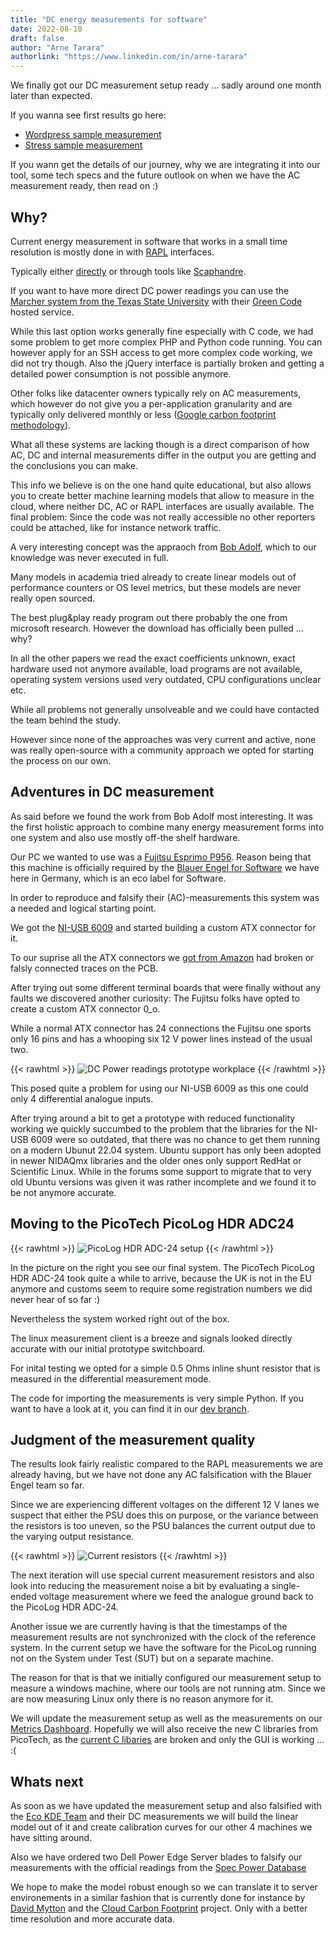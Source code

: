 ```yaml
---
title: "DC energy measurements for software"
date: 2022-08-10
draft: false
author: "Arne Tarara"
authorlink: "https://www.linkedin.com/in/arne-tarara"
---
```


We finally got our DC measurement setup ready ... sadly around one month later
than expected.

If you wanna see first results go here:
- [Wordpress sample measurement](https://metrics.green-coding.io/stats.html?id=2213b2ec-f96f-4fb4-9fc9-82094bdee1bb)
- [Stress sample measurement](https://metrics.green-coding.io/stats.html?id=f99e563d-2c5c-453d-99fe-5ac9f6f307ac)

If you wann get the details of our journey, why we are integrating it into our tool, some tech specs and the future outlook on when we have the AC measurement ready, then read on :)

## Why?

Current energy measurement in software that works in a small time resolution is mostly done in with
[RAPL](https://01.org/blogs/2014/running-average-power-limit-%E2%80%93-rapl) interfaces.

Typically either [directly](https://web.eece.maine.edu/~vweaver/projects/rapl/) or through tools like [Scaphandre](https://github.com/hubblo-org/scaphandre).

If you want to have more direct DC power readings you can use the [Marcher system from the Texas State University](https://greensoft.cs.txstate.edu/index.php/2018/05/22/marcher-the-need-for-a-fine-grained-software-energy-efficiency-measuring-platform/) with their [Green Code](https://greencode.cs.txstate.edu/) hosted service.

While this last option works generally fine especially with C code, we had some problem to get more complex PHP and Python code running.
You can however apply for an SSH access to get more complex code working, we did not try though.
Also the jQuery interface is partially broken and getting a detailed power consumption is not possible anymore.

Other folks like datacenter owners typically rely on AC measurements, which however do not give you a per-application granularity and are typically only delivered monthly or less ([Google carbon footprint methodology](https://cloud.google.com/carbon-footprint/docs/methodology)).

What all these systems are lacking though is a direct comparison of how AC, DC and internal measurements
differ in the output you are getting and the conclusions you can make.

This info we believe is on the one hand quite educational, but also allows you to create better machine learning models that allow to measure in the cloud, where neither DC, AC or RAPL interfaces are usually available.
The final problem: Since the code was not really accessible no other reporters could be attached, like for instance network traffic.

A very interesting concept was the appraoch from [Bob Adolf](https://cloud.google.com/carbon-footprint/docs/methodology), which to our knowledge was never executed in full.

Many models in academia tried already to create linear models out of performance counters or OS level metrics,
 but these models are never really open sourced.

The best plug&play ready program out there probably the one from microsoft research. However
the download has officially been pulled ... why?


In all the other papers we read the exact coefficients unknown, exact hardware used not anymore available, load programs are not available, operating system versions used very outdated, CPU configurations unclear etc.

While all problems not generally unsolveable and we could have contacted the team behind
the study.

However since none of the approaches was very current and active, none was really open-source with a community approach we opted for starting the process on our own.

## Adventures in DC measurement

As said before we found the work from Bob Adolf most interesting.
It was the first holistic approach to combine many energy measurement forms into one system
and also use mostly off-the shelf hardware.

Our PC we wanted to use was a [Fujitsu Esprimo P956](https://www.astinashop.de/wp-content/uploads/2018/06/P956.pdf). Reason being that this machine is officially required by the [Blauer Engel for Software](https://www.blauer-engel.de/en/productworld/resources-and-energy-efficient-software-products) we have here in Germany, which is an eco label for Software.

In order to reproduce and falsify their (AC)-measurements this system was a needed and logical starting point.

We got the [NI-USB 6009](https://www.ni.com/de-de/support/model.usb-6009.html) and started building a custom ATX connector for it.

To our suprise all the ATX connectors we [got from Amazon](https://www.amazon.de/gp/product/B07RHMR9D6/ref=ppx_yo_dt_b_search_asin_title?ie=UTF8&psc=1) had broken or falsly connected traces on the PCB.

After trying out some different terminal boards that were finally without any faults we discovered another curiosity: The Fujitsu folks have opted to create a custom ATX connector 0_o.

While a normal ATX connector has 24 connections the Fujitsu one sports only 16 pins and has a whooping
six 12 V power lines instead of the usual two.

{{< rawhtml >}}
<img class="ui big floated right rounded bordered image" src="/img/blog/dc-power-readings-prototype-workplace.webp" alt="DC Power readings prototype workplace" loading="lazy">
{{< /rawhtml >}}

This posed quite a problem for using our NI-USB 6009 as this one could only 4 differential analogue inputs.

After trying around a bit to get a prototype with reduced functionality working we quickly succumbed to the problem that the libraries for the NI-USB 6009 were so outdated, that there was no chance to get them running on a modern Ubunut 22.04 system.
Ubuntu support has only been adopted in newer NIDAQmx libraries and the older ones only support RedHat or Scientific Linux.
While in the forums some support to migrate that to very old Ubuntu versions was given it was rather incomplete and we found it to be not anymore accurate.

## Moving to the PicoTech PicoLog HDR ADC24

{{< rawhtml >}}
<img class="ui medium floated right rounded bordered image" src="/img/blog/picolog-hdr-setup.webp" alt="PicoLog HDR ADC-24 setup" loading="lazy">
{{< /rawhtml >}}

In the picture on the right you see our final system. The PicoTech PicoLog HDR ADC-24 took quite a while to arrive, because the UK is not in the EU anymore and customs seem to require some registration numbers we did never hear of so far :)

Nevertheless the system worked right out of the box.

The linux measurement client is a breeze and signals looked directly accurate with our initial prototype switchboard.

For inital testing we opted for a simple 0.5 Ohms inline shunt resistor that is measured in the differential measurement mode.

The code for importing the measurements is very simple Python. If you want to have a look at it, you can find it in our [dev branch](https://github.com/green-coding-berlin/green-metrics-tool/blob/dev/tools/dc_converter.py).


## Judgment of the measurement quality

The results look fairly realistic compared to the RAPL measurements we are already having, but we have not done any AC falsification with the Blauer Engel team so far.

Since we are experiencing different voltages on the different 12 V lanes we suspect that either the PSU does this on purpose, or the variance between the resistors is too uneven, so the PSU balances the current output due to the varying output resistance.


{{< rawhtml >}}
<img class="ui large floated right rounded bordered image" src="/img/blog/current_resistor_bank.webp" alt="Current resistors" loading="lazy">
{{< /rawhtml >}}


The next iteration will use special current measurement resistors and also look into reducing the measurement noise a bit by evaluating a single-ended voltage measurement where we feed the analogue ground back to the PicoLog HDR ADC-24.

Another issue we are currently having is that the timestamps of the measurement results are not synchronized with the clock of the reference system. In the current setup we have the software for the PicoLog running not on the System under Test (SUT) but on a separate machine.

The reason for that is that we initially configured our measurement setup to measure a windows machine, where our tools are not running atm.
Since we are now measuring Linux only there is no reason anymore for it.

We will update the measurement setup as well as the measurements on our [Metrics Dashboard](https://metrics.green-coding.io). Hopefully we will also receive the new C libraries from PicoTech, as the [current C libaries](https://github.com/picotech/picosdk-c-examples/tree/master/picohrdl) are broken and only the GUI is working ... :(

## Whats next

As soon as we have updated the measurement setup and also falsified with the [Eco KDE Team]() and their DC measurements we will build the linear model out of it and create calibration curves for our other 4 machines
we have sitting around.

Also we have ordered two Dell Power Edge Server blades to falsify our measurements with the official readings from the [Spec Power Database](https://spec.org/power_ssj2008/results/)

We hope to make the model robust enough so we can translate it to server environements in a similar
fashion that is currently done for instance by [David Mytton](https://github.com/cloud-carbon-footprint/cloud-carbon-coefficients) and the [Cloud Carbon Footprint](https://www.cloudcarbonfootprint.org/docs/methodology/) project.
Only with a better time resolution and more accurate data.